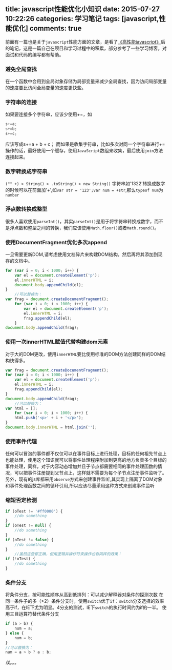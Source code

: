 title: javascript性能优化小知识
date: 2015-07-27 10:22:26
categories: 学习笔记
tags: [javascript,性能优化]
comments: true
---
前面有一篇也是关于`javascript`性能方面的文章，是看了[《高性能javascript》][1]后的笔记，这是一篇自己在项目和学习过程中的积累，部分参考了一些学习博客。对面试和代码的编写都有帮助。
<!-- more -->
### 避免全局查找

在一个函数中会用到全局对象存储为局部变量来减少全局查找，因为访问局部变量的速度要比访问全局变量的速度更快些。

### 字符串的连接

如果要连接多个字符串，应该少使用+=，如
```js
s+=a;
s+=b;
s+=c;
```
应该写成s+=a + b + c；
而如果是收集字符串，比如多次对同一个字符串进行+=操作的话，最好使用一个缓存，使用`JavaScript`数组来收集，最后使用`join`方法连接起来。

### 数字转换成字符串

`("" +) > String() > .toString() > new String()`
字符串如'1322'转换成数字的时候可以在前面加'+',如`var str = '123';var num = +str`,那么`typeof num`为`number`

### 浮点数转换成整型

很多人喜欢使用`parseInt()`，其实`parseInt()`是用于将字符串转换成数字，而不是浮点数和整型之间的转换，我们应该使用`Math.floor()`或者`Math.round()`。

### 使用DocumentFragment优化多次append

一旦需要更新DOM,请考虑使用文档碎片来构建DOM结构，然后再将其添加到现存的文档中。

```js
for (var i = 0; i < 1000; i++) {
    var el = document.createElement('p');
    el.innerHTML = i;
    document.body.appendChild(el);
}
    //可以替换为：
var frag = document.createDocumentFragment();
    for (var i = 0; i < 1000; i++) {
        var el = document.createElement('p');
        el.innerHTML = i;
        frag.appendChild(el);
    }
document.body.appendChild(frag);
```
### 使用一次innerHTML赋值代替构建dom元素

对于大的DOM更改，使用`innerHTML`要比使用标准的DOM方法创建同样的DOM结构快得多。

```js
var frag = document.createDocumentFragment();
for (var i = 0; i < 1000; i++) {
    var el = document.createElement('p');
    el.innerHTML = i;
    frag.appendChild(el);
}
document.body.appendChild(frag);
    //可以替换为：
var html = [];
    for (var i = 0; i < 1000; i++) {
    html.push('<p>' + i + '</p>');
}
document.body.innerHTML = html.join('');
```

### 使用事件代理

任何可以冒泡的事件都不仅仅可以在事件目标上进行处理，目标的任何祖先节点上也能处理，使用这个知识就可以将事件处理程序附加到更高的地方负责多个目标的事件处理，同样，对于内容动态增加并且子节点都需要相同的事件处理函数的情况，可以把事件注册提到父节点上，这样就不需要为每个子节点注册事件监听了。另外，现有的js库都采用`observe`方式来创建事件监听,其实现上隔离了DOM对象和事件处理函数之间的循环引用,所以应该尽量采用这种方式来创建事件监听

### 缩短否定检测

```js
if (oTest != '#ff0000') {
    //do something
}
if (oTest != null) {
    //do something
}
if (oTest != false) {
    //do something
}
    //虽然这些都正确，但用逻辑非操作符来操作也有同样的效果：
if (!oTest) {
    //do something
}
```

### 条件分支

将条件分支，按可能性顺序从高到低排列：可以减少解释器对条件的探测次数
在同一条件子的多（>2）条件分支时，使用`switch`优于`if`：`switch`分支选择的效率高于if，在IE下尤为明显。4分支的测试，IE下`switch`的执行时间约为if的一半。
使用三目运算符替代条件分支

```js
if (a > b) {
    num = a;
} else {
    num = b;
}
//可以替换为：
num = a > b ? a : b;
```


_续。。。_

[1]:http://book.douban.com/subject/5362856/
